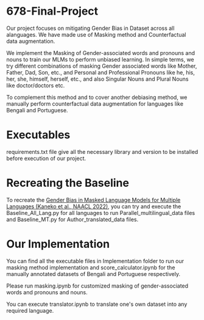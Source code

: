 # 678-Final-Project

Our project focuses on mitigating Gender Bias in Dataset across all alanguages. We have made use of Masking method and Counterfactual data augmentation.

We implement the Masking of Gender-associated words and pronouns and nouns to train our MLMs to perform unbiased learning. In simple terms, we try different combinations of masking Gender associated words like Mother, Father, Dad, Son, etc., and Personal and Professional Pronouns like he, his, her, she, himself, herself, etc., and also Singular Nouns and Plural Nouns like doctor/doctors etc.   

To complement this method and to cover another debiasing method, we manually perform counterfactual data augmentation for languages like Bengali and Portuguese.

# Executables
requirements.txt file give all the necessary library and version to be installed before execution of our project.

# Recreating the Baseline
To recreate the [Gender Bias in Masked Language Models for Multiple Languages (Kaneko et al., NAACL 2022)](https://aclanthology.org/2022.naacl-main.197/), you can try and execute the Baseline_All_Lang.py for all languages to run Parallel_multilingual_data files and Baseline_MT.py for Author_translated_data files. 

# Our Implementation

You can find all the executable files in Implementation folder to run our masking method implementation and score_calculator.ipynb for the manually annotated datasets of Bengali and Portuguese respectively.

Please run masking.ipynb for customized masking of gender-associated words and pronouns and nouns.

You can execute translator.ipynb to translate one's own dataset into any required language.
